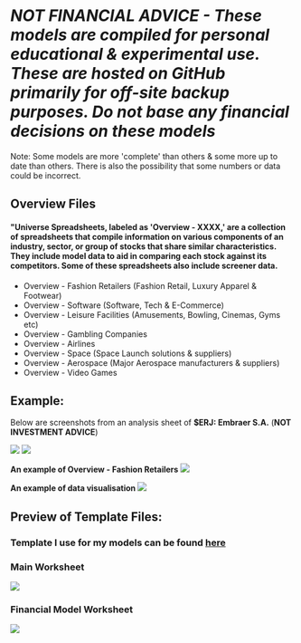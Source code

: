 # *NOT FINANCIAL ADVICE - These models are compiled for personal educational & experimental use. These are hosted on GitHub primarily for off-site backup purposes. Do not base any financial decisions on these models*


Note: Some models are more 'complete' than others & some more up to date than others. There is also the possibility that some numbers or data could be incorrect.


## Overview Files
#### "Universe Spreadsheets, labeled as 'Overview - XXXX,' are a collection of spreadsheets that compile information on various components of an industry, sector, or group of stocks that share similar characteristics. They include model data to aid in comparing each stock against its competitors. Some of these spreadsheets also include screener data.

- Overview - Fashion Retailers (Fashion Retail, Luxury Apparel & Footwear)
- Overview - Software (Software, Tech & E-Commerce)
- Overview - Leisure Facilities (Amusements, Bowling, Cinemas, Gyms etc)
- Overview - Gambling Companies
- Overview - Airlines
- Overview - Space (Space Launch solutions & suppliers)
- Overview - Aerospace (Major Aerospace manufacturers & suppliers) 
- Overview - Video Games


## Example:
Below are screenshots from an analysis sheet of **$ERJ: Embraer S.A.** (**NOT INVESTMENT ADVICE**)

![](https://i.imgur.com/Yp0OfAB.png)
![](https://i.imgur.com/dXkTDH3.png)

**An example of Overview - Fashion Retailers**
![](https://i.imgur.com/cposWpR.png) 

**An example of data visualisation**
![](https://i.imgur.com/gV3Prxx.png)




## Preview of Template Files:

### Template I use for my models can be found [here](https://github.com/LondonMarket/Financial-Model-Excel-Template) 


### Main Worksheet
![](https://i.imgur.com/U3Uhj3O.png)

### Financial Model Worksheet
![](https://i.imgur.com/sJ9qUEj.png)
